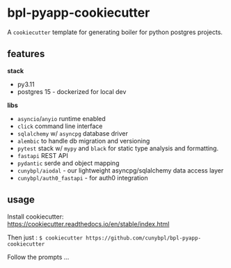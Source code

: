 # bpl-pyapp-cookiecutter 

A `cookiecutter` template for generating boiler for python postgres projects. 


## features 

__stack__
* py3.11
* postgres 15 - dockerized for local dev

__libs__
* `asyncio`/`anyio` runtime enabled 
* `click` command line interface 
* `sqlalchemy` w/ `asyncpg` database driver 
* `alembic` to handle db migration and versioning 
* `pytest` stack w/ `mypy` and `black` for static type analysis and formatting.
* `fastapi` REST API 
* `pydantic` serde and object mapping 
* `cunybpl/aiodal` - our lightweight asyncpg/sqlalchemy data access layer 
* `cunybpl/auth0_fastapi` - for auth0 integration

## usage 

Install cookiecutter: https://cookiecutter.readthedocs.io/en/stable/index.html


Then just : `$ cookiecutter https://github.com/cunybpl/bpl-pyapp-cookiecutter`

Follow the prompts ...


